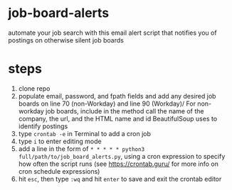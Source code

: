 # job-board-alerts

automate your job search with this email alert script that notifies you of postings on otherwise silent job boards

# steps

1. clone repo
2. populate email, password, and fpath fields and add any desired job boards on line 70 (non-Workday) and line 90 (Workday)/ For non-workday job boards, include in the method call the name of the company, the url, and the HTML name and id BeautifulSoup uses to identify postings
3. type `crontab -e` in Terminal to add a cron job
4. type `i` to enter editing mode
5. add a line in the form of `* * * * * python3 full/path/to/job_board_alerts.py`, using a cron expression to specify how often the script runs (see https://crontab.guru/ for more info on cron schedule expressions)
6. hit `esc`, then type `:wq` and hit `enter` to save and exit the crontab editor
